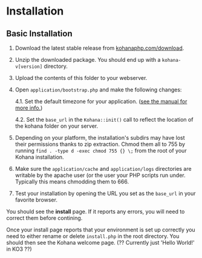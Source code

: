 # Installation

## Basic Installation

1. Download the latest stable release from [kohanaphp.com/download](http://kohanaphp.com/download).

2. Unzip the downloaded package. You should end up with a `kohana-v[version]` directory.

3. Upload the contents of this folder to your webserver.

4. Open `application/bootstrap.php` and make the following changes:

	4.1. Set the default timezone for your application. ([see the manual for more info.](http://php.net/timezones))

	4.2. Set the `base_url` in the `Kohana::init()` call to reflect the location of the kohana folder on your server.

5. Depending on your platform, the installation's subdirs may have lost their permissions thanks to zip extraction. Chmod them all to 755 by running `find . -type d -exec chmod 755 {} \;` from the root of your Kohana installation.

6. Make sure the `application/cache` and `application/logs` directories are writable by the apache user (or the user your PHP scripts run under. Typically this means chmodding them to 666.

7. Test your installation by opening the URL you set as the `base_url` in your favorite browser.

You should see the **install** page. If it reports any errors, you will need to correct them before contining.

Once your install page reports that your environment is set up correctly you need to either rename or delete `install.php` in the root directory. You should then see the Kohana welcome page. (?? Currently just 'Hello World!' in KO3 ??)

